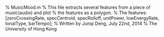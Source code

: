 % MusicMood.m
% This file extracts several features from a piece of music(audio) and plot
% the features as a polygon.
% The features: [zeroCrossingRate, specCentroid, specRolloff, unitPower, lowEnergyRate, tonalType, barTempo];
% Written by Junqi Deng, July 22nd, 2014
% The University of Hong Kong
